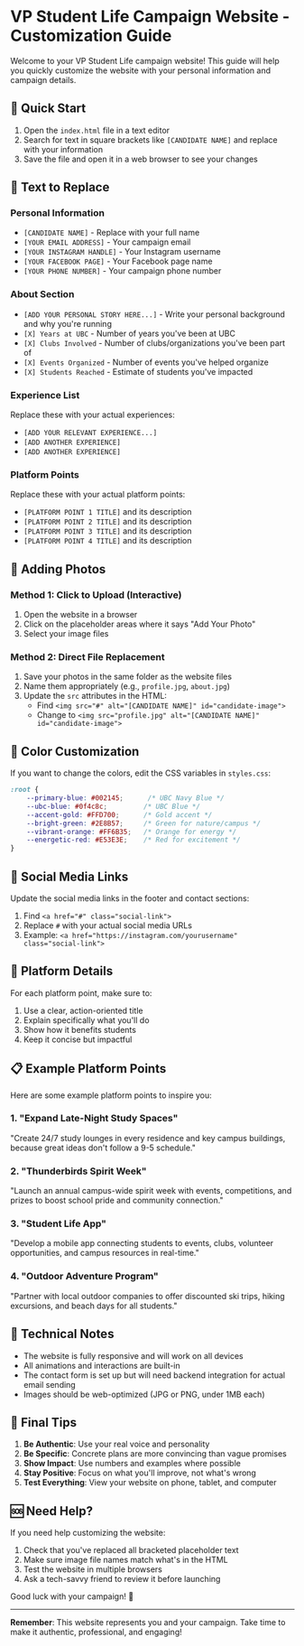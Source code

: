 # VP Student Life Campaign Website - Customization Guide

Welcome to your VP Student Life campaign website! This guide will help you quickly customize the website with your personal information and campaign details.

## 🚀 Quick Start

1. Open the `index.html` file in a text editor
2. Search for text in square brackets like `[CANDIDATE NAME]` and replace with your information
3. Save the file and open it in a web browser to see your changes

## 📝 Text to Replace

### Personal Information
- `[CANDIDATE NAME]` - Replace with your full name
- `[YOUR EMAIL ADDRESS]` - Your campaign email
- `[YOUR INSTAGRAM HANDLE]` - Your Instagram username
- `[YOUR FACEBOOK PAGE]` - Your Facebook page name
- `[YOUR PHONE NUMBER]` - Your campaign phone number

### About Section
- `[ADD YOUR PERSONAL STORY HERE...]` - Write your personal background and why you're running
- `[X] Years at UBC` - Number of years you've been at UBC
- `[X] Clubs Involved` - Number of clubs/organizations you've been part of
- `[X] Events Organized` - Number of events you've helped organize
- `[X] Students Reached` - Estimate of students you've impacted

### Experience List
Replace these with your actual experiences:
- `[ADD YOUR RELEVANT EXPERIENCE...]`
- `[ADD ANOTHER EXPERIENCE]`
- `[ADD ANOTHER EXPERIENCE]`

### Platform Points
Replace these with your actual platform points:
- `[PLATFORM POINT 1 TITLE]` and its description
- `[PLATFORM POINT 2 TITLE]` and its description
- `[PLATFORM POINT 3 TITLE]` and its description
- `[PLATFORM POINT 4 TITLE]` and its description

## 📸 Adding Photos

### Method 1: Click to Upload (Interactive)
1. Open the website in a browser
2. Click on the placeholder areas where it says "Add Your Photo"
3. Select your image files

### Method 2: Direct File Replacement
1. Save your photos in the same folder as the website files
2. Name them appropriately (e.g., `profile.jpg`, `about.jpg`)
3. Update the `src` attributes in the HTML:
   - Find `<img src="#" alt="[CANDIDATE NAME]" id="candidate-image">`
   - Change to `<img src="profile.jpg" alt="[CANDIDATE NAME]" id="candidate-image">`

## 🎨 Color Customization

If you want to change the colors, edit the CSS variables in `styles.css`:

```css
:root {
    --primary-blue: #002145;      /* UBC Navy Blue */
    --ubc-blue: #0f4c8c;         /* UBC Blue */
    --accent-gold: #FFD700;      /* Gold accent */
    --bright-green: #2E8B57;     /* Green for nature/campus */
    --vibrant-orange: #FF6B35;   /* Orange for energy */
    --energetic-red: #E53E3E;    /* Red for excitement */
}
```

## 📱 Social Media Links

Update the social media links in the footer and contact sections:

1. Find `<a href="#" class="social-link">`
2. Replace `#` with your actual social media URLs
3. Example: `<a href="https://instagram.com/yourusername" class="social-link">`

## 🌟 Platform Details

For each platform point, make sure to:
1. Use a clear, action-oriented title
2. Explain specifically what you'll do
3. Show how it benefits students
4. Keep it concise but impactful

## 📋 Example Platform Points

Here are some example platform points to inspire you:

### 1. "Expand Late-Night Study Spaces"
"Create 24/7 study lounges in every residence and key campus buildings, because great ideas don't follow a 9-5 schedule."

### 2. "Thunderbirds Spirit Week"
"Launch an annual campus-wide spirit week with events, competitions, and prizes to boost school pride and community connection."

### 3. "Student Life App"
"Develop a mobile app connecting students to events, clubs, volunteer opportunities, and campus resources in real-time."

### 4. "Outdoor Adventure Program"
"Partner with local outdoor companies to offer discounted ski trips, hiking excursions, and beach days for all students."

## 🔧 Technical Notes

- The website is fully responsive and will work on all devices
- All animations and interactions are built-in
- The contact form is set up but will need backend integration for actual email sending
- Images should be web-optimized (JPG or PNG, under 1MB each)

## 🎯 Final Tips

1. **Be Authentic**: Use your real voice and personality
2. **Be Specific**: Concrete plans are more convincing than vague promises
3. **Show Impact**: Use numbers and examples where possible
4. **Stay Positive**: Focus on what you'll improve, not what's wrong
5. **Test Everything**: View your website on phone, tablet, and computer

## 🆘 Need Help?

If you need help customizing the website:
1. Check that you've replaced all bracketed placeholder text
2. Make sure image file names match what's in the HTML
3. Test the website in multiple browsers
4. Ask a tech-savvy friend to review it before launching

Good luck with your campaign! 🚀

---

**Remember**: This website represents you and your campaign. Take time to make it authentic, professional, and engaging!